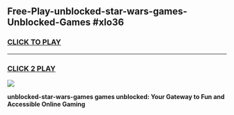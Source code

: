 
## Free-Play-unblocked-star-wars-games-Unblocked-Games #xlo36
<h3>
<a href="https://news.freeplayer.one?title=unblocked-star-wars-games&ref=8M">CLICK TO PLAY</a></h3>
<hr>

<h3>
<a href="https://news.freeplayer.one?title=unblocked-star-wars-games&ref=8M">CLICK 2 PLAY</a>
  
</h3>

<a href="https://news.freeplayer.one?title=unblocked-star-wars-games&ref=8M"><img src="https://clearcache.store/games.png"></a>


**unblocked-star-wars-games games unblocked: Your Gateway to Fun and Accessible Online Gaming**
